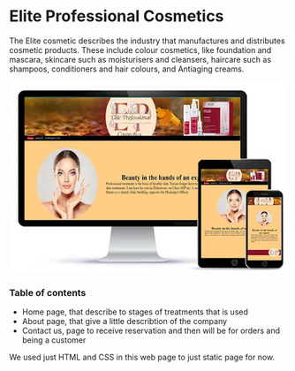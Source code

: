 # Elite Professional Cosmetics 

The Elite cosmetic describes the industry that manufactures and distributes cosmetic products. These include colour cosmetics, like foundation and mascara, skincare such as moisturisers and cleansers, haircare such as shampoos, conditioners and hair colours, and Antiaging creams. 

![alt text](READ_ME_images\Display_for_responsive.jpg)

### Table of contents  
- Home page, that describe to stages of treatments that is used
- About page, that give a little describtion of the company
- Contact us, page to receive reservation and then will be for orders and being a customer

We used just HTML and CSS in this web page to just static page for now.

